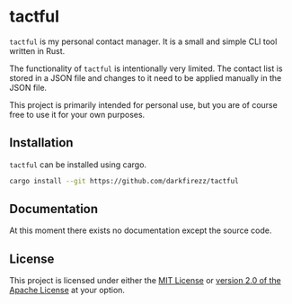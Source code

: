 # tactful

`tactful` is my personal contact manager. It is a small and simple CLI tool written in Rust.

The functionality of `tactful` is intentionally very limited. The contact list is stored in a JSON
file and changes to it need to be applied manually in the JSON file.

This project is primarily intended for personal use, but you are of course free to use it for your
own purposes.

## Installation

`tactful` can be installed using cargo.

```sh
cargo install --git https://github.com/darkfirezz/tactful
```

## Documentation

At this moment there exists no documentation except the source code.

## License

This project is licensed under either the [MIT License](./LICENSE-MIT) or
[version 2.0 of the Apache License](./LICENSE-APACHE) at your option.
